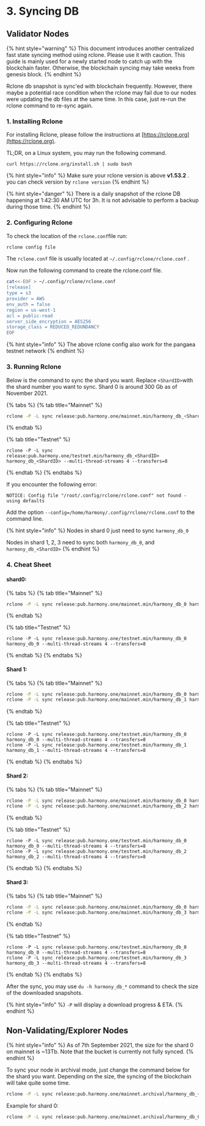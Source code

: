 # 3. Syncing DB

## Validator Nodes

{% hint style="warning" %}
This document introduces another centralized fast state syncing method using rclone. Please use it with caution. This guide is mainly used for a newly started node to catch up with the blockchain faster. Otherwise, the blockchain syncing may take weeks from genesis block.
{% endhint %}

Rclone db snapshot is sync'ed with blockchain frequently. However, there maybe a potential race condition when the rclone may fail due to our nodes were updating the db files at the same time. In this case, just re-run the rclone command to re-sync again.

### 1. Installing Rclone

For installing Rclone, please follow the instructions at [https://rclone.org](https://rclone.org).

TL;DR, on a Linux system, you may run the following command.

```
curl https://rclone.org/install.sh | sudo bash
```

{% hint style="info" %}
Make sure your rclone version is above **v1.53.2** . you can check version by `rclone version`
{% endhint %}

{% hint style="danger" %}
There is a daily snapshot of the rclone DB happening at 1:42:30 AM UTC for 3h. It is not advisable to perform a backup during those time.
{% endhint %}

### 2. Configuring Rclone

To check the location of the `rclone.conf`file run:

```bash
rclone config file
```

The `rclone.conf` file is usually located at `~/.config/rclone/rclone.conf` .

Now run the following command to create the rclone.conf file.

```bash
cat<<-EOF > ~/.config/rclone/rclone.conf
[release]
type = s3
provider = AWS
env_auth = false
region = us-west-1
acl = public-read
server_side_encryption = AES256
storage_class = REDUCED_REDUNDANCY
EOF
```

{% hint style="info" %}
The above rclone config also work for the pangaea testnet network
{% endhint %}

### 3. Running Rclone

Below is the command to sync the shard you want. Replace `<ShardID>`with the shard number you want to sync. Shard 0 is around 300 Gb as of November 2021.

{% tabs %}
{% tab title="Mainnet" %}
```bash
rclone -P -L sync release:pub.harmony.one/mainnet.min/harmony_db_<ShardID> harmony_db_<ShardID> --multi-thread-streams 4 --transfers=8
```
{% endtab %}

{% tab title="Testnet" %}
```
rclone -P -L sync release:pub.harmony.one/testnet.min/harmony_db_<ShardID> harmony_db_<ShardID> --multi-thread-streams 4 --transfers=8
```
{% endtab %}
{% endtabs %}

If you encounter the following error:

```
NOTICE: Config file "/root/.config/rclone/rclone.conf" not found - using defaults
```

Add the option `--config=/home/harmony/.config/rclone/rclone.conf` to the command line.

{% hint style="info" %}
Nodes in shard 0 just need to sync `harmony_db_0`

Nodes in shard 1, 2, 3 need to sync both `harmony_db_0`, and `harmony_db_<ShardID>`
{% endhint %}

### 4. Cheat Sheet

#### shard0:

{% tabs %}
{% tab title="Mainnet" %}
```bash
rclone -P -L sync release:pub.harmony.one/mainnet.min/harmony_db_0 harmony_db_0 --multi-thread-streams 4 --transfers=8
```
{% endtab %}

{% tab title="Testnet" %}
```
rclone -P -L sync release:pub.harmony.one/testnet.min/harmony_db_0 harmony_db_0 --multi-thread-streams 4 --transfers=8
```
{% endtab %}
{% endtabs %}

#### Shard 1:

{% tabs %}
{% tab title="Mainnet" %}
```bash
rclone -P -L sync release:pub.harmony.one/mainnet.min/harmony_db_0 harmony_db_0 --multi-thread-streams 4 --transfers=8
rclone -P -L sync release:pub.harmony.one/mainnet.min/harmony_db_1 harmony_db_1 --multi-thread-streams 4 --transfers=8
```
{% endtab %}

{% tab title="Testnet" %}
```
rclone -P -L sync release:pub.harmony.one/testnet.min/harmony_db_0 harmony_db_0 --multi-thread-streams 4 --transfers=8
rclone -P -L sync release:pub.harmony.one/testnet.min/harmony_db_1 harmony_db_1 --multi-thread-streams 4 --transfers=8
```
{% endtab %}
{% endtabs %}

#### Shard 2:

{% tabs %}
{% tab title="Mainnet" %}
```bash
rclone -P -L sync release:pub.harmony.one/mainnet.min/harmony_db_0 harmony_db_0 --multi-thread-streams 4 --transfers=8
rclone -P -L sync release:pub.harmony.one/mainnet.min/harmony_db_2 harmony_db_2 --multi-thread-streams 4 --transfers=8
```
{% endtab %}

{% tab title="Testnet" %}
```
rclone -P -L sync release:pub.harmony.one/testnet.min/harmony_db_0 harmony_db_0 --multi-thread-streams 4 --transfers=8
rclone -P -L sync release:pub.harmony.one/testnet.min/harmony_db_2 harmony_db_2 --multi-thread-streams 4 --transfers=8
```
{% endtab %}
{% endtabs %}

#### Shard 3:

{% tabs %}
{% tab title="Mainnet" %}
```bash
rclone -P -L sync release:pub.harmony.one/mainnet.min/harmony_db_0 harmony_db_0 --multi-thread-streams 4 --transfers=8
rclone -P -L sync release:pub.harmony.one/mainnet.min/harmony_db_3 harmony_db_3 --multi-thread-streams 4 --transfers=8
```
{% endtab %}

{% tab title="Testnet" %}
```
rclone -P -L sync release:pub.harmony.one/testnet.min/harmony_db_0 harmony_db_0 --multi-thread-streams 4 --transfers=8
rclone -P -L sync release:pub.harmony.one/testnet.min/harmony_db_3 harmony_db_3 --multi-thread-streams 4 --transfers=8
```
{% endtab %}
{% endtabs %}

After the sync, you may use `du -h harmony_db_*` command to check the size of the downloaded snapshots.

{% hint style="info" %}
`-P` will display a download progress & ETA.
{% endhint %}

## Non-Validating/Explorer Nodes

{% hint style="info" %}
As of 7th September 2021, the size for the shard 0 on mainnet is \~13Tb. Note that the bucket is currently not fully synced.
{% endhint %}

To sync your node in archival mode, just change the command below for the shard you want. Depending on the size, the syncing of the blockchain will take quite some time.

```bash
rclone -P -L sync release:pub.harmony.one/mainnet.archival/harmony_db_<ShardID> harmony_db_<ShardID>
```

Example for shard 0:

```bash
rclone -P -L sync release:pub.harmony.one/mainnet.archival/harmony_db_0 harmony_db_0
```
